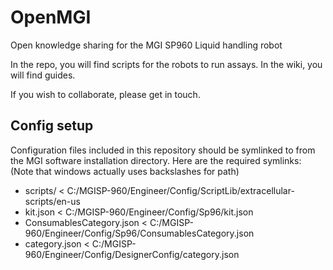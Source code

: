 # OpenMGI

Open knowledge sharing for the MGI SP960 Liquid handling robot

In the repo, you will find scripts for the robots to run assays. In the wiki, you will find guides.

If you wish to collaborate, please get in touch.

## Config setup
Configuration files included in this repository should be symlinked to from the MGI software installation directory. Here are the required symlinks:
(Note that windows actually uses backslashes for path)

- scripts/ < C:/MGISP-960/Engineer/Config/ScriptLib/extracellular-scripts/en-us
- kit.json < C:/MGISP-960/Engineer/Config/Sp96/kit.json
- ConsumablesCategory.json < C:/MGISP-960/Engineer/Config/Sp96/ConsumablesCategory.json
- category.json < C:/MGISP-960/Engineer/Config/DesignerConfig/category.json
